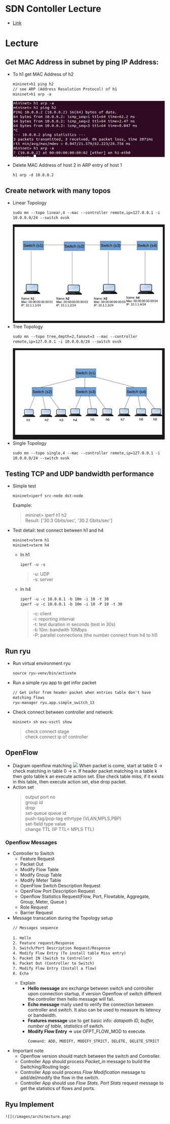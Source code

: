 # SDN Contoller Lecture
* [Link](https://learning.knetsolutions.in/docs/ryu/)
# Lecture
## Get MAC Address in subnet by ping IP Address:
* To h1 get MAC Address of h2
	```
	mininet>h1 ping h2
	// see ARP (Address Resolution Protocol) of h1
	mininet>h1 arp -a
	```

	![](images/h1ARP.png)
* Delete MAC Address of host 2 in ARP entry of host 1
	```
	h1 arp -d 10.0.0.2
	```
## Create network with many topos
* Linear Topology
	```
	sudo mn --topo linear,4 --mac --controller remote,ip=127.0.0.1 -i 10.0.0.0/24 --switch ovsk
	```
	![](images/linear-topo.png)
* Tree Topology
	```
	sudo mn --topo tree,depth=2,fanout=3 --mac --controller remote,ip=127.0.0.1 -i 10.0.0.0/24 --switch ovsk
	```
	![](images/tree-topo.png)
* Single Topology
	```
	sudo mn --topo single,4 --mac --controller remote,ip=127.0.0.1 -i 10.0.0.0/24 --switch ovsk
	```
## Testing TCP and UDP bandwidth performance
* Simple test
	```
	mininet>iperf src-node dst-node
	```
	Example:
	> mininet> iperf h1 h2\
	Result: ['30.3 Gbits/sec', '30.2 Gbits/sec']
* Test detail: test connect between h1 and h4
	```
	mininet>xterm h1
	mininet>xterm h4
	```
	* In h1
		```
		iperf -u -s
		```
		> -u: UDP\
		> -s: server
	* In h4
		```
		iperf -u -c 10.0.0.1 -b 10m -i 10 -t 30
		iperf -u -c 10.0.0.1 -b 10m -i 10 -P 10 -t 30
		```
		> -c: client\
		> -i: reporting interval\
		> -t: test duration in seconds (test in 30s)\
		> -b 10m: bandwith 10Mbps\
		> -P: parallel connections (the number connect from h4 to h1)
## Run ryu
* Run virtual environment ryu
	```
	source ryu-venv/bin/activate
	```
* Run a simple ryu app to get infor packet
	```
	// Get infor from header packet when entries table don't have matching flows
	ryu-manager ryu.app.simple_switch_13
	```
* Check connect between controller and network:
	```
	mininet> sh ovs-vsctl show
	```
	> check connect stage\
	> check connect ip of controller
## OpenFlow

* Diagram openflow matching
	![](/images/openflow-matching.png)
	When packet is come, start at table 0 -> check matching in table 0 -> n.
	If header packet matching in a table k then goto table k an execute action set.
	Else check table miss, if it exists in this table, then execute action set, else drop packet.
* Action set
	> output port no\
	> group id\
	> drop\
	> set-queue queue id\
	> push-tag/pop-tag ethrtype (VLAN,MPLS,PBP)\
	> set-field type value\
	> change TTL (IP TTL< MPLS TTL)
	
### Openflow Messages
* Controller to Switch
	* Feature Request
	* Packet Out
	* Modify Flow Table
	* Modify Group Table
	* Modify Meter Table
	* OpenFlow Switch Description Request
	* OpenFlow Port Description Request
	* Openflow Statistics Request(Flow, Port, Flowtable, Aggregate, Group, Meter, Queue )
	* Role Request
	* Barrier Request
* Message transcation during the Topology setup	
	```
	// Messages sequence

	1. Hello
	2. Feature request/Response
	3. Switch/Port Description Request/Response
	4. Modify Flow Entry (To install table Miss entry)
	5. Packet IN (Switch to Controller)
	6. Packet Out (Controller to Switch)
	7. Modify Flow Entry (Install a flow)
	8. Echo
	```
	* Explain
		* **Hello message** are exchange between switch and controller upon connection startup, if version Openflow of switch different the controller then hello message will fail.
		* **Echo message** maily used to verify the connection between controller and switch. It also can be used to measure its latency or bandwidth.
		* **Features message** use to get basic info: *datapath ID, buffer, number of table, statistics* of switch.
		* **Modify Flow Entry** => use OFPT_FLOW_MOD to execute.
			```
			Command: ADD, MODIFY, MODIFY_STRICT, DELETE, DELETE_STRICT
			```
* Important note
	* Openflow version should match between the switch and Controller.
	* Controller App should process *Packet_in* message to build the Switching/Routing logic
	* Controller App sould process *Flow Modification* message to add/del/modify the flow in the switch.
	* Controller App should use *Flow Stats*. *Port Stats* request message to get the statistics of flows and ports.

## Ryu Implement
	![](/images/architecture.png)
